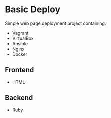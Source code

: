 # Basic Deploy

Simple web page deployment project containing:
- Vagrant
- VirtualBox
- Ansible
- Nginx
- Docker

## Frontend
- HTML

## Backend
- Ruby